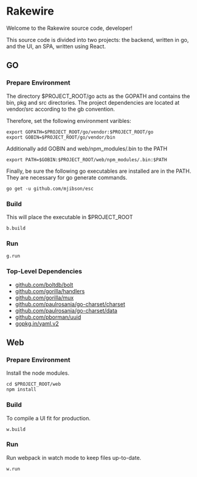 # Rakewire

Welcome to the Rakewire source code, developer!

This source code is divided into two projects: the backend, written in go, and the UI, an SPA, written using React.

## GO

### Prepare Environment

The directory $PROJECT_ROOT/go acts as the GOPATH and contains the bin, pkg and src directories.
The project dependencies are located at vendor/src according to the gb convention.

Therefore, set the following environment varibles:

	export GOPATH=$PROJECT_ROOT/go/vendor:$PROJECT_ROOT/go
	export GOBIN=$PROJECT_ROOT/go/vendor/bin

Additionally add GOBIN and web/npm_modules/.bin to the PATH

	export PATH=$GOBIN:$PROJECT_ROOT/web/npm_modules/.bin:$PATH

Finally, be sure the following go executables are installed are in the PATH.
They are necessary for go generate commands.

	go get -u github.com/mjibson/esc


### Build

This will place the executable in $PROJECT_ROOT

	b.build

### Run

	g.run

### Top-Level Dependencies

 - [github.com/boltdb/bolt](https://github.com/boltdb/bolt)
 - [github.com/gorilla/handlers](https://github.com/gorilla/handlers)
 - [github.com/gorilla/mux](https://github.com/gorilla/mux)
 - [github.com/paulrosania/go-charset/charset](https://github.com/paulrosania/go-charset/charset)
 - [github.com/paulrosania/go-charset/data](https://github.com/paulrosania/go-charset/data)
 - [github.com/pborman/uuid](https://github.com/pborman/uuid)
 - [gopkg.in/yaml.v2](https://gopkg.in/yaml.v2)

## Web

### Prepare Environment

Install the node modules.

	cd $PROJECT_ROOT/web
	npm install

### Build

To compile a UI fit for production.

	w.build

### Run

Run webpack in watch mode to keep files up-to-date.

	w.run
